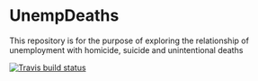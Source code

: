 # UnempDeaths
This repository is for the purpose of exploring the relationship of unemployment with homicide, suicide and unintentional deaths


<!-- badges: start -->
[![Travis build status](https://travis-ci.org/cmpear/UnempDeaths.svg?branch=master)](https://travis-ci.org/cmpear/UnempDeaths)
<!-- badges: end -->
